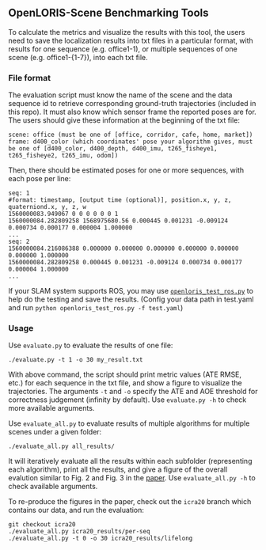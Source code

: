 ## OpenLORIS-Scene Benchmarking Tools

To calculate the metrics and visualize the results with this tool, the users need to save the localization results into txt files in a particular format, with results for one sequence (e.g. office1-1), or multiple sequences of one scene (e.g. office1-{1-7}), into each txt file.

### File format

The evaluation script must know the name of the scene and the data sequence id to retrieve corresponding ground-truth trajectories (included in this repo). It must also know which sensor frame the reported poses are for. The users should give these information at the beginning of the txt file:

    scene: office (must be one of [office, corridor, cafe, home, market])
    frame: d400_color (which coordinates' pose your algorithm gives, must be one of [d400_color, d400_depth, d400_imu, t265_fisheye1, t265_fisheye2, t265_imu, odom])

Then, there should be estimated poses for one or more sequences, with each pose per line:

    seq: 1
    #format: timestamp, [output time (optional)], position.x, y, z, quaterniond.x, y, z, w
    1560000083.949067 0 0 0 0 0 0 1
    1560000084.282809258 1568975680.56 0.000445 0.001231 -0.009124 0.000734 0.000177 0.000004 1.000000
    ...
    seq: 2
    1560000084.216086388 0.000000 0.000000 0.000000 0.000000 0.000000 0.000000 1.000000
    1560000084.282809258 0.000445 0.001231 -0.009124 0.000734 0.000177 0.000004 1.000000
    ...

If your SLAM system supports ROS, you may use [`openloris_test_ros.py`](https://github.com/lifelong-robotic-vision/openloris-scene-tools/blob/master/benchmark/openloris_test_ros.py) to help do the testing and save the results. (Config your data path in test.yaml and run `python openloris_test_ros.py -f test.yaml`)

### Usage

Use `evaluate.py` to evaluate the results of one file:

```
./evaluate.py -t 1 -o 30 my_result.txt
```

With above command, the script should print metric values (ATE RMSE, etc.) for each sequence in the txt file, and show a figure to visualize the trajectories. The arguments `-t` and `-o` specify the ATE and AOE threshold for correctness judgement (infinity by default). Use `evaluate.py -h` to check more available arguments.

Use `evaluate_all.py` to evaluate results of multiple algorithms for multiple scenes under a given folder:
```
./evaluate_all.py all_results/
```

It will iteratively evaluate all the results within each subfolder (representing each algorithm), print all the results, and give a figure of the overall evalution similar to Fig. 2 and Fig. 3 in the [paper](https://arxiv.org/pdf/1911.05603.pdf). Use `evaluate_all.py -h` to check available arguments.

To re-produce the figures in the paper, check out the `icra20` branch which contains our data, and run the evaluation:
```
git checkout icra20
./evaluate_all.py icra20_results/per-seq
./evaluate_all.py -t 0 -o 30 icra20_results/lifelong
```
